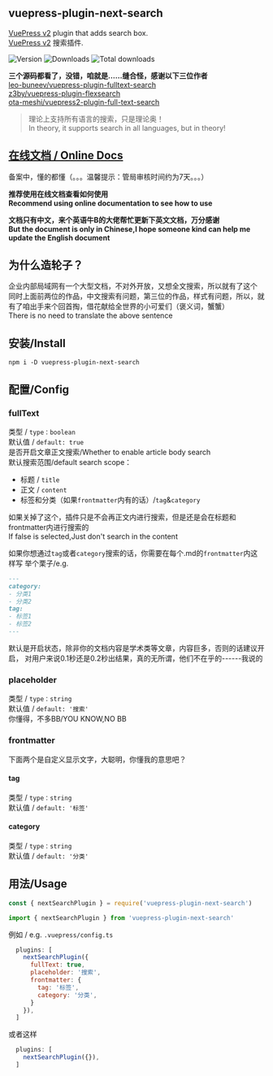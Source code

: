 ## vuepress-plugin-next-search

[VuePress v2] plugin that adds search box.\
[VuePress v2] 搜索插件.

[vuepress v2]: https://v2.vuepress.vuejs.org/

![Version](https://img.shields.io/npm/v/vuepress-plugin-next-search.svg?style=flat-square&logo=npm)
![Downloads](https://img.shields.io/npm/dm/vuepress-plugin-next-search.svg?style=flat-square&logo=npm)
![Total downloads](https://img.shields.io/npm/dt/vuepress-plugin-next-search?style=flat-square&logo=npm)

**三个源码都看了，没错，咱就是……缝合怪，感谢以下三位作者**\
[leo-buneev/vuepress-plugin-fulltext-search](https://github.com/leo-buneev/vuepress-plugin-fulltext-search)\
[z3by/vuepress-plugin-flexsearch](https://github.com/z3by/vuepress-plugin-flexsearch)\
[ota-meshi/vuepress2-plugin-full-text-search](https://github.com/ota-meshi/vuepress2-plugin-full-text-search)

> 理论上支持所有语言的搜索，只是理论奥！\
> In theory, it supports search in all languages, but in theory!

## [在线文档 / Online Docs](http://vuepress-plugin-next-search.holajacky.com)

备案中，懂的都懂（。。。温馨提示：管局审核时间约为7天。。。）

**推荐使用在线文档查看如何使用**\
**Recommend using online documentation to see how to use**

**文档只有中文，来个英语牛B的大佬帮忙更新下英文文档，万分感谢**\
**But the document is only in Chinese,I hope someone kind can help me update the English document**

## 为什么造轮子？

企业内部局域网有一个大型文档，不对外开放，又想全文搜索，所以就有了这个\
同时上面前两位的作品，中文搜索有问题，第三位的作品，样式有问题，所以，就有了咱出手来个回首掏，借花献给全世界的小可爱们（褒义词，蟹蟹）\
There is no need to translate the above sentence

## 安装/Install

```shell
npm i -D vuepress-plugin-next-search
```

## 配置/Config

### fullText
类型 / `type：boolean`\
默认值 / `default: true`\
是否开启文章正文搜索/Whether to enable article body search\
默认搜索范围/default search scope：
- 标题 / `title`
- 正文 / `content`
- 标签和分类（如果`frontmatter`内有的话）/`tag`&`category`

如果关掉了这个，插件只是不会再正文内进行搜索，但是还是会在标题和frontmatter内进行搜索的\
If false is selected,Just don't search in the content

如果你想通过`tag`或者`category`搜索的话，你需要在每个.md的`frontmatter`内这样写
举个栗子/e.g.
```md
---
category:
- 分类1
- 分类2
tag:
- 标签1
- 标签2
---
```

默认是开启状态，除非你的文档内容是学术类等文章，内容巨多，否则的话建议开启，
对用户来说0.1秒还是0.2秒出结果，真的无所谓，他们不在乎的------我说的

### placeholder

类型 / `type：string`\
默认值 / `default: '搜索'`\
你懂得，不多BB/YOU KNOW,NO BB

### frontmatter

下面两个是自定义显示文字，大聪明，你懂我的意思吧？

#### tag

类型 / `type：string`\
默认值 / `default: '标签'`

#### category

类型 / `type：string`\
默认值 / `default: '分类'`

## 用法/Usage

```js
const { nextSearchPlugin } = require('vuepress-plugin-next-search')
```

```js
import { nextSearchPlugin } from 'vuepress-plugin-next-search'
```

例如 / e.g.  `.vuepress/config.ts`

```js
  plugins: [
    nextSearchPlugin({
      fullText: true,
      placeholder: '搜索',
      frontmatter: {
        tag: '标签',
        category: '分类',
      }
    }),
  ]
```

或者这样

```js
  plugins: [
    nextSearchPlugin({}),
  ]
```
